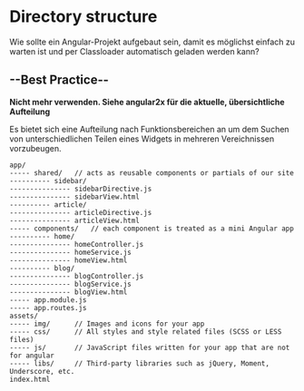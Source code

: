 # Directory structure


Wie sollte ein Angular-Projekt aufgebaut sein, damit es möglichst einfach zu warten ist und
per Classloader automatisch geladen werden kann?

## --Best Practice--

__Nicht mehr verwenden. Siehe angular2x für die aktuelle, übersichtliche Aufteilung__


Es bietet sich eine Aufteilung nach Funktionsbereichen an um dem Suchen von unterschiedlichen
Teilen eines Widgets in mehreren Vereichnissen vorzubeugen.

```
app/
----- shared/   // acts as reusable components or partials of our site
---------- sidebar/
--------------- sidebarDirective.js
--------------- sidebarView.html
---------- article/
--------------- articleDirective.js
--------------- articleView.html
----- components/   // each component is treated as a mini Angular app
---------- home/
--------------- homeController.js
--------------- homeService.js
--------------- homeView.html
---------- blog/
--------------- blogController.js
--------------- blogService.js
--------------- blogView.html
----- app.module.js
----- app.routes.js
assets/
----- img/      // Images and icons for your app
----- css/      // All styles and style related files (SCSS or LESS files)
----- js/       // JavaScript files written for your app that are not for angular
----- libs/     // Third-party libraries such as jQuery, Moment, Underscore, etc.
index.html

```


###